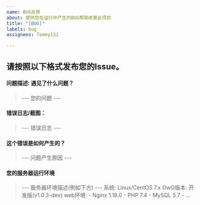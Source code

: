 ```yaml
---
name: BUG反馈
about: 提供您在运行中产生的BUG帮助改善此项目
title: "[BUG]"
labels: bug
assignees: Tommy131

---
```


请按照以下格式发布您的Issue。
------


#### 问题描述: 遇见了什么问题？
> --- 您的问题 ---


#### 错误日志/截图：
> --- 错误日志 ---


#### 这个错误是如何产生的？
> --- 问题产生原因 ---


#### 您的服务器运行环境
> --- 服务器环境描述(例如下方) ---
系统: Linux/CentOS 7.x
OwO版本: 开发版(v1.0.3-dev)
web环境: 
    - Nginx 1.18.0
    - PHP 7.4
    - MySQL 5.7
    - ...
